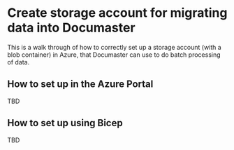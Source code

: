 # Create storage account for migrating data into Documaster

This is a walk through of how to correctly set up a storage account (with a blob container) in Azure, that Documaster can
use to do batch processing of data. 

## How to set up in the Azure Portal
TBD

## How to set up using Bicep
TBD
